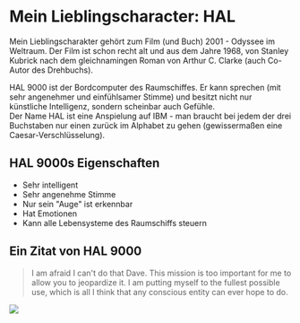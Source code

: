 # Mein Lieblingscharacter: HAL

Mein Lieblingscharakter gehört zum Film (und Buch) 2001 - Odyssee im Weltraum. Der Film ist schon recht alt und aus dem Jahre 1968, von Stanley Kubrick nach dem gleichnamingen Roman von Arthur C. Clarke (auch Co-Autor des Drehbuchs).

HAL 9000 ist der Bordcomputer des Raumschiffes. Er kann sprechen (mit sehr angenehmer und einfühlsamer Stimme) und besitzt nicht nur künstliche Intelligenz, sondern scheinbar auch Gefühle.  
Der Name HAL ist eine Anspielung auf IBM - man braucht bei jedem der drei Buchstaben nur einen zurück im Alphabet zu gehen (gewissermaßen eine Caesar-Verschlüsselung).

## HAL 9000s Eigenschaften
* Sehr intelligent
* Sehr angenehme Stimme
* Nur sein "Auge" ist erkennbar
* Hat Emotionen
* Kann alle Lebensysteme des Raumschiffs steuern

## Ein Zitat von HAL 9000

> I am afraid I can't do that Dave.
> This mission is too important for me to allow you to jeopardize it.
> I am putting myself to the fullest possible use, which is all I think that any conscious entity can ever hope to do.

<img src="https://de.wikipedia.org/wiki/Datei:HAL9000_-_Sharper_Reflections.svg"/>
